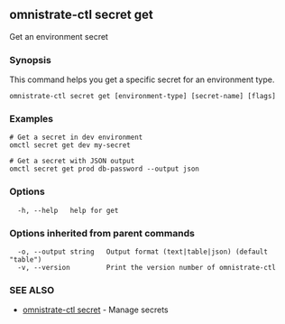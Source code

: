 ## omnistrate-ctl secret get

Get an environment secret

### Synopsis

This command helps you get a specific secret for an environment type.

```
omnistrate-ctl secret get [environment-type] [secret-name] [flags]
```

### Examples

```
# Get a secret in dev environment
omctl secret get dev my-secret

# Get a secret with JSON output
omctl secret get prod db-password --output json
```

### Options

```
  -h, --help   help for get
```

### Options inherited from parent commands

```
  -o, --output string   Output format (text|table|json) (default "table")
  -v, --version         Print the version number of omnistrate-ctl
```

### SEE ALSO

* [omnistrate-ctl secret](omnistrate-ctl_secret.md)	 - Manage secrets

